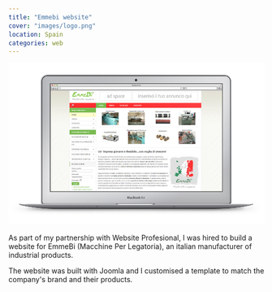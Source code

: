 ```yaml
---
title: "Emmebi website"
cover: "images/logo.png"
location: Spain
categories: web
---
```


![](./images/1.jpg)

As part of my partnership with Website Profesional, I was hired to build a website for EmmeBi (Macchine Per Legatoria), an italian manufacturer of industrial products.

The website was built with Joomla and I customised a template to match the company's brand and their products.

